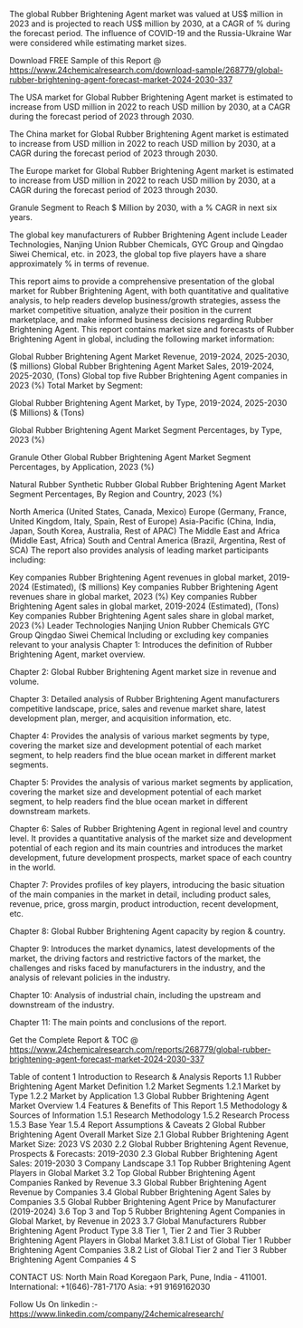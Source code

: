 The global Rubber Brightening Agent market was valued at US$ million in 2023 and is projected to reach US$ million by 2030, at a CAGR of % during the forecast period. The influence of COVID-19 and the Russia-Ukraine War were considered while estimating market sizes.

Download FREE Sample of this Report @ https://www.24chemicalresearch.com/download-sample/268779/global-rubber-brightening-agent-forecast-market-2024-2030-337

The USA market for Global Rubber Brightening Agent market is estimated to increase from USD million in 2022 to reach USD million by 2030, at a CAGR during the forecast period of 2023 through 2030.

The China market for Global Rubber Brightening Agent market is estimated to increase from USD million in 2022 to reach USD million by 2030, at a CAGR during the forecast period of 2023 through 2030.

The Europe market for Global Rubber Brightening Agent market is estimated to increase from USD million in 2022 to reach USD million by 2030, at a CAGR during the forecast period of 2023 through 2030.

Granule Segment to Reach $ Million by 2030, with a % CAGR in next six years.

The global key manufacturers of Rubber Brightening Agent include Leader Technologies, Nanjing Union Rubber Chemicals, GYC Group and Qingdao Siwei Chemical, etc. in 2023, the global top five players have a share approximately % in terms of revenue.

This report aims to provide a comprehensive presentation of the global market for Rubber Brightening Agent, with both quantitative and qualitative analysis, to help readers develop business/growth strategies, assess the market competitive situation, analyze their position in the current marketplace, and make informed business decisions regarding Rubber Brightening Agent. This report contains market size and forecasts of Rubber Brightening Agent in global, including the following market information:

Global Rubber Brightening Agent Market Revenue, 2019-2024, 2025-2030, ($ millions)
Global Rubber Brightening Agent Market Sales, 2019-2024, 2025-2030, (Tons)
Global top five Rubber Brightening Agent companies in 2023 (%)
Total Market by Segment:

Global Rubber Brightening Agent Market, by Type, 2019-2024, 2025-2030 ($ Millions) & (Tons)

Global Rubber Brightening Agent Market Segment Percentages, by Type, 2023 (%)

Granule
Other
Global Rubber Brightening Agent Market Segment Percentages, by Application, 2023 (%)

Natural Rubber
Synthetic Rubber
Global Rubber Brightening Agent Market Segment Percentages, By Region and Country, 2023 (%)

North America (United States, Canada, Mexico)
Europe (Germany, France, United Kingdom, Italy, Spain, Rest of Europe)
Asia-Pacific (China, India, Japan, South Korea, Australia, Rest of APAC)
The Middle East and Africa (Middle East, Africa)
South and Central America (Brazil, Argentina, Rest of SCA)
The report also provides analysis of leading market participants including:

Key companies Rubber Brightening Agent revenues in global market, 2019-2024 (Estimated), ($ millions)
Key companies Rubber Brightening Agent revenues share in global market, 2023 (%)
Key companies Rubber Brightening Agent sales in global market, 2019-2024 (Estimated), (Tons)
Key companies Rubber Brightening Agent sales share in global market, 2023 (%)
Leader Technologies
Nanjing Union Rubber Chemicals
GYC Group
Qingdao Siwei Chemical
Including or excluding key companies relevant to your analysis
Chapter 1: Introduces the definition of Rubber Brightening Agent, market overview.

Chapter 2: Global Rubber Brightening Agent market size in revenue and volume.

Chapter 3: Detailed analysis of Rubber Brightening Agent manufacturers competitive landscape, price, sales and revenue market share, latest development plan, merger, and acquisition information, etc.

Chapter 4: Provides the analysis of various market segments by type, covering the market size and development potential of each market segment, to help readers find the blue ocean market in different market segments.

Chapter 5: Provides the analysis of various market segments by application, covering the market size and development potential of each market segment, to help readers find the blue ocean market in different downstream markets.

Chapter 6: Sales of Rubber Brightening Agent in regional level and country level. It provides a quantitative analysis of the market size and development potential of each region and its main countries and introduces the market development, future development prospects, market space of each country in the world.

Chapter 7: Provides profiles of key players, introducing the basic situation of the main companies in the market in detail, including product sales, revenue, price, gross margin, product introduction, recent development, etc.

Chapter 8: Global Rubber Brightening Agent capacity by region & country.

Chapter 9: Introduces the market dynamics, latest developments of the market, the driving factors and restrictive factors of the market, the challenges and risks faced by manufacturers in the industry, and the analysis of relevant policies in the industry.

Chapter 10: Analysis of industrial chain, including the upstream and downstream of the industry.

Chapter 11: The main points and conclusions of the report.

Get the Complete Report & TOC @ https://www.24chemicalresearch.com/reports/268779/global-rubber-brightening-agent-forecast-market-2024-2030-337

Table of content
1 Introduction to Research & Analysis Reports
1.1 Rubber Brightening Agent Market Definition
1.2 Market Segments
1.2.1 Market by Type
1.2.2 Market by Application
1.3 Global Rubber Brightening Agent Market Overview
1.4 Features & Benefits of This Report
1.5 Methodology & Sources of Information
1.5.1 Research Methodology
1.5.2 Research Process
1.5.3 Base Year
1.5.4 Report Assumptions & Caveats
2 Global Rubber Brightening Agent Overall Market Size
2.1 Global Rubber Brightening Agent Market Size: 2023 VS 2030
2.2 Global Rubber Brightening Agent Revenue, Prospects & Forecasts: 2019-2030
2.3 Global Rubber Brightening Agent Sales: 2019-2030
3 Company Landscape
3.1 Top Rubber Brightening Agent Players in Global Market
3.2 Top Global Rubber Brightening Agent Companies Ranked by Revenue
3.3 Global Rubber Brightening Agent Revenue by Companies
3.4 Global Rubber Brightening Agent Sales by Companies
3.5 Global Rubber Brightening Agent Price by Manufacturer (2019-2024)
3.6 Top 3 and Top 5 Rubber Brightening Agent Companies in Global Market, by Revenue in 2023
3.7 Global Manufacturers Rubber Brightening Agent Product Type
3.8 Tier 1, Tier 2 and Tier 3 Rubber Brightening Agent Players in Global Market
3.8.1 List of Global Tier 1 Rubber Brightening Agent Companies
3.8.2 List of Global Tier 2 and Tier 3 Rubber Brightening Agent Companies
4 S

CONTACT US:
North Main Road Koregaon Park, Pune, India - 411001.
International: +1(646)-781-7170
Asia: +91 9169162030

Follow Us On linkedin :- https://www.linkedin.com/company/24chemicalresearch/

